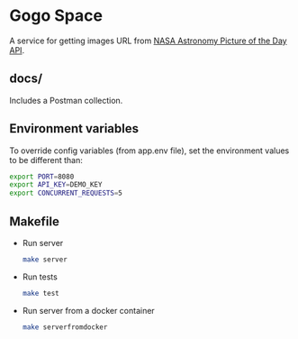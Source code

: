 # Gogo Space
A service for getting images URL from [NASA Astronomy Picture of the Day API](https://api.nasa.gov/#browseAPI).

## docs/
Includes a Postman collection.

## Environment variables
To override config variables (from app.env file), set the environment values to be different than:
```bash
export PORT=8080
export API_KEY=DEMO_KEY
export CONCURRENT_REQUESTS=5
```

## Makefile
- Run server
    ```bash
    make server
    ```

- Run tests
    ```bash
    make test
    ```

- Run server from a docker container
    ```bash
    make serverfromdocker
    ```

